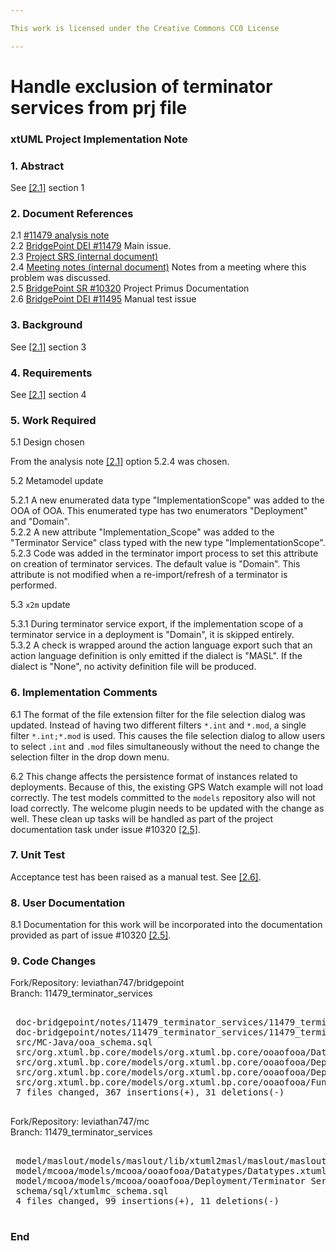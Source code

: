 ```yaml
---

This work is licensed under the Creative Commons CC0 License

---
```


# Handle exclusion of terminator services from prj file
### xtUML Project Implementation Note

### 1. Abstract

See [[2.1]](#2.1) section 1

### 2. Document References

<a id="2.1"></a>2.1 [#11479 analysis note](11479_terminator_services_ant.md)  
<a id="2.2"></a>2.2 [BridgePoint DEI #11479](https://support.onefact.net/issues/11479) Main issue.  
<a id="2.3"></a>2.3 [Project SRS (internal document)](https://docs.google.com/document/d/14eUh9kFz_i3o7cYbi_L1BQ7EAxrAq38806vm3PkcnJ8/edit)  
<a id="2.4"></a>2.4 [Meeting notes (internal document)](https://docs.google.com/document/d/1msovMg3UwOr9uxk0XTkLUDjKfU2lJV7uKT5FHIEapkg/edit) Notes from a meeting where this problem was discussed.  
<a id="2.5"></a>2.5 [BridgePoint SR #10320](https://support.onefact.net/issues/10320) Project Primus Documentation  
<a id="2.6"></a>2.6 [BridgePoint DEI #11495](https://support.onefact.net/issues/11495) Manual test issue  

### 3. Background

See [[2.1]](#2.1) section 3

### 4. Requirements

See [[2.1]](#2.1) section 4

### 5. Work Required

5.1 Design chosen

From the analysis note [[2.1]](#2.1) option 5.2.4 was chosen.

5.2 Metamodel update

5.2.1 A new enumerated data type "ImplementationScope" was added to the OOA of OOA.
This enumerated type has two enumerators "Deployment" and "Domain".  
5.2.2 A new attribute "Implementation_Scope" was added to the "Terminator
Service" class typed with the new type "ImplementationScope".  
5.2.3 Code was added in the terminator import process to set this attribute on
creation of terminator services. The default value is "Domain". This attribute
is not modified when a re-import/refresh of a terminator is performed.  

5.3 `x2m` update

5.3.1 During terminator service export, if the implementation scope of a
terminator service in a deployment is "Domain", it is skipped entirely.  
5.3.2 A check is wrapped around the action language export such that an action
language definition is only emitted if the dialect is "MASL". If the dialect is
"None", no activity definition file will be produced.  

### 6. Implementation Comments

6.1 The format of the file extension filter for the file selection dialog was
updated. Instead of having two different filters `*.int` and `*.mod`, a single
filter `*.int;*.mod` is used. This causes the file selection dialog to allow
users to select `.int` and `.mod` files simultaneously without the need to
change the selection filter in the drop down menu.

6.2 This change affects the persistence format of instances related to
deployments. Because of this, the existing GPS Watch example will not load
correctly. The test models committed to the `models` repository also will not
load correctly. The welcome plugin needs to be updated with the change as well.
These clean up tasks will be handled as part of the project documentation task
under issue #10320 [[2.5]](#2.5).

### 7. Unit Test

Acceptance test has been raised as a manual test. See [[2.6]](#2.6).

### 8. User Documentation

8.1 Documentation for this work will be incorporated into the documentation
provided as part of issue #10320 [[2.5]](#2.5).

### 9. Code Changes

Fork/Repository: leviathan747/bridgepoint  
Branch: 11479_terminator_services  

<pre>

 doc-bridgepoint/notes/11479_terminator_services/11479_terminator_services_ant.md                                                  | 159 +++++++++++++++++++++++++++++++++++++++++++++++++++++++++++++++++++++++++++++++++++++++++++++++++++++++++++++++++++++++++++++++++++++++++++++++++++++++++++++++
 doc-bridgepoint/notes/11479_terminator_services/11479_terminator_services_int.md                                                  |  93 +++++++++++++++++++++++++++++++++++++++++++++++++++++++++++++++++++++++++++++++++++++++++++++
 src/MC-Java/ooa_schema.sql                                                                                                        |   3 ++-
 src/org.xtuml.bp.core/models/org.xtuml.bp.core/ooaofooa/Datatypes/Datatypes.xtuml                                                 | 111 ++++++++++++++++++++++++++++++++++++++++++++++++++++++++++++++++++++++++++++++++++-----------------------------
 src/org.xtuml.bp.core/models/org.xtuml.bp.core/ooaofooa/Deployment/Terminator Service/Terminator Service.xtuml                    |  28 ++++++++++++++++++++++++++++
 src/org.xtuml.bp.core/models/org.xtuml.bp.core/ooaofooa/Deployment/Terminator/Terminator.xtuml                                    |   2 ++
 src/org.xtuml.bp.core/models/org.xtuml.bp.core/ooaofooa/Functions/Context Menu Entry Functions/Context Menu Entry Functions.xtuml |   2 +-
 7 files changed, 367 insertions(+), 31 deletions(-)

</pre>

Fork/Repository: leviathan747/mc  
Branch: 11479_terminator_services  

<pre>

 model/maslout/models/maslout/lib/xtuml2masl/maslout/maslout.xtuml                        | 10 ++++++----
 model/mcooa/models/mcooa/ooaofooa/Datatypes/Datatypes.xtuml                              | 69 +++++++++++++++++++++++++++++++++++++++++++++++++++++++++++++++------
 model/mcooa/models/mcooa/ooaofooa/Deployment/Terminator Service/Terminator Service.xtuml | 28 ++++++++++++++++++++++++++++
 schema/sql/xtumlmc_schema.sql                                                            |  3 ++-
 4 files changed, 99 insertions(+), 11 deletions(-)

</pre>

### End

